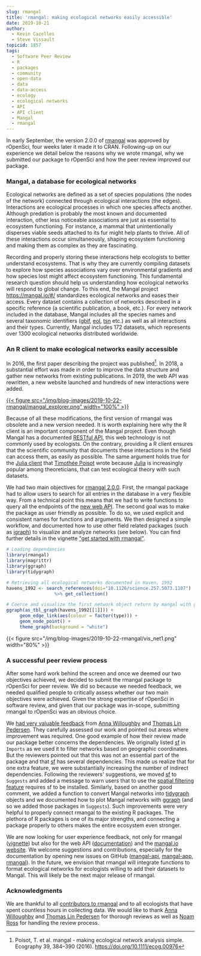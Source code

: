 ```yaml
---
slug: rmangal
title: 'rmangal: making ecological networks easily accessible'
date: 2019-10-21
author:
  - Kevin Cazelles
  - Steve Vissault
topicid: 1857
tags:
  - Software Peer Review
  - R
  - packages
  - community
  - open-data
  - data
  - data-access
  - ecology
  - ecological networks
  - API
  - API client
  - Mangal
  - rmangal
---
```



In early September, the version 2.0.0 of [rmangal][rmangal] was approved by
rOpenSci, four weeks later it made it to CRAN. Following-up on our experience we
detail below the reasons why we wrote rmangal, why we submitted our package to
rOpenSci and how the peer review improved our package.



### Mangal, a database for ecological networks

Ecological networks are defined as a set of species populations (the nodes of
the network) connected through ecological interactions (the edges). Interactions
are ecological processes in which one species affects another. Although
predation is probably the most known and documented interaction, other less
noticeable associations are just as essential to ecosystem functioning. For
instance, a mammal that unintentionally disperses viable seeds attached to its
fur might help plants to thrive. All of these interactions occur simultaneously,
shaping ecosystem functioning and making them as complex as they are
fascinating.

Recording and properly storing these interactions help ecologists to better
understand ecosystems. That is why they are currently compiling datasets to
explore how species associations vary over environmental gradients and how
species lost might affect ecosystem functioning. This fundamental research
question should help us understanding how ecological networks will respond to
global change. To this end, the Mangal project <https://mangal.io/#/>
standardizes ecological networks and eases their access. Every dataset contains
a collection of networks described in a specific reference (a scientific
publication, a book, etc.). For every network included in the database, Mangal
includes all the species names and several taxonomic identifiers
([gbif](https://www.gbif.org/), [eol](https://eol.org/),
[tsn](https://www.itis.gov/) etc.) as well as all interactions and their types.
Currently, Mangal includes 172 datasets, which represents over 1300 ecological
networks distributed worldwide.



### An R client to make ecological networks easily accessible

In 2016, the first paper describing the project was published[^original_ref]. In
2018, a substantial effort was made in order to improve the data structure and
gather new networks from existing publications. In 2019, the web API was
rewritten, a new website launched and hundreds of new interactions were added. 

[{{< figure src="/img/blog-images/2019-10-22-rmangal/mangal_explorer.png" width="100%" >}}](https://mangal.io/#/network)

Because of all these modifications, the first version of rmangal was obsolete
and a new version needed. It is worth explaining here why the R client is an
important component of the Mangal project. Even though Mangal has a documented
[RESTful API](https://mangal.io/doc/api/), this web technology is not commonly
used by ecologists. On the contrary, providing a R client ensures that the
scientific community that documents these interactions in the field can access
them, as easily as possible. The same argument holds true for the [Julia
client](https://mangal.io/doc/jl/) that [Timothée Poisot](https://poisotlab.io/)
wrote because [Julia](https://julialang.org/) is increasingly popular among
theoreticians, that can test ecological theory with such datasets.

We had two main objectives for [rmangal 2.0.0][rmangal]. First, the rmangal
package had to allow users to search for all entries in the database in a very
flexible way. From a technical point this means that we had to write functions
to query all the endpoints of the [new web API][API]. The second goal was to
make the package as user friendly as possible. To do so, we used explicit and
consistent names for functions and arguments. We then designed a simple workflow, and
documented how to use other field related packages (such as [igraph][igraph]) to
visualize and analyze networks (see below). You can find further details in the vignette ["get
started with rmangal"](https://docs.ropensci.org/rmangal/articles/rmangal.html).


```r
# Loading dependancies
library(rmangal)
library(magrittr)
library(ggraph)
library(tidygraph)

# Retrieving all ecological networks documented in Haven, 1992
havens_1992 <- search_references(doi="10.1126/science.257.5073.1107") 
                  %>% get_collection()

# Coerce and visualize the first network object return by mangal with ggraph 
ggraph(as_tbl_graph(havens_1992[[1]])) +
     geom_edge_link(aes(colour = factor(type))) +
     geom_node_point() +
     theme_graph(background = "white")
```

{{< figure src="/img/blog-images/2019-10-22-rmangal/vis_net1.png" width="80%" >}}



### A successful peer review process

<!-- version to prerelease -->
After some hard work behind the screen and once we deemed our two objectives
achieved, we decided to submit the rmangal package to rOpenSci for peer review. We
did so because we needed feedback, we needed qualified people to critically
assess whether our two main objectives were achieved. Given the strong expertise
of rOpenSci in software review, and given that our package was in-scope,
submitting rmangal to rOpenSci was an obvious choice.

We [had very valuable
feedback](https://github.com/ropensci/software-review/issues/332) from [Anna
Willoughby][arw36] and [Thomas Lin Pedersen][thomasp85]. They carefully assessed
our work and pointed out areas where improvement was required. One good example
of how their review made our package better concerns the dependencies. We
originally listed [sf][sf] in `Imports` as we used it to filter networks based
on geographic coordinates. But the reviewers pointed out that this was not an
essential part of the package and that [sf][sf] has several dependencies. This  made us realize that for one extra feature, we were substantially
increasing the number of indirect dependencies. Following the reviewers'
suggestions, we moved [sf][sf] to `Suggests` and added a message to warn users
that to use the [spatial filtering
feature](https://docs.ropensci.org/rmangal/articles/rmangal.html#geolocalize-mangal-networks-with-sf)
requires sf to be installed. Similarly, based on another good comment, we
added a function to convert Mangal networks into [tidygraph][tidygraph] objects
and we documented how to plot Mangal networks with [ggraph][ggraph] (and so we
added those packages in `Suggests`). Such improvements were very helpful to
properly connect rmangal to the existing R packages. The plethora of R packages
is one of its major strengths, and connecting a package properly to others makes
the entire ecosystem even stronger.

<!-- Future -->
We are now looking for user experience feedback, not only for rmangal
([vignette](https://docs.ropensci.org/rmangal/articles/rmangal.html)) but also
for the web API ([documentation](https://mangal.io/doc/api/)) and the [mangal.io
website](https://mangal.io). We welcome suggestions and contributions,
especially for the documentation by opening new issues on GitHub
([mangal-api](https://github.com/mangal-wg/mangal-api/issues),
[mangal-app](https://github.com/mangal-wg/mangal-app/issues),
[rmangal](https://github.com/ropensci/rmangal/issues)). In the future, we
envision that rmangal will integrate functions to format ecological networks for
ecologists willing to add their datasets to Mangal. This will likely be the next
major release of rmangal.

### Acknowledgments

We are thankful to all [contributors to
rmangal](https://docs.ropensci.org/rmangal/authors.html) and to all ecologists
that have spent countless hours in collecting data. We would like to thank [Anna
Willoughby][arw36] and [Thomas Lin Pedersen][thomasp85] for thorough reviews as
well as [Noam Ross](https://github.com/noamross) for handling the review
process.

[^original_ref]: Poisot, T. et al. mangal - making ecological network analysis simple. Ecography 39, 384–390 (2016). https://doi.org/10.1111/ecog.00976


[arw36]: https://github.com/arw36
[thomasp85]: https://github.com/thomasp85
[igraph]: https://igraph.org/r/
[tidygraph]: https://tidygraph.data-imaginist.com/
[ggraph]:https://ggraph.data-imaginist.com/
[rmangal]: https://ropensci.github.io/rmangal/
[API]: https://mangal.io/doc/api/
[sf]: https://cran.r-project.org/web/packages/sf/index.html
